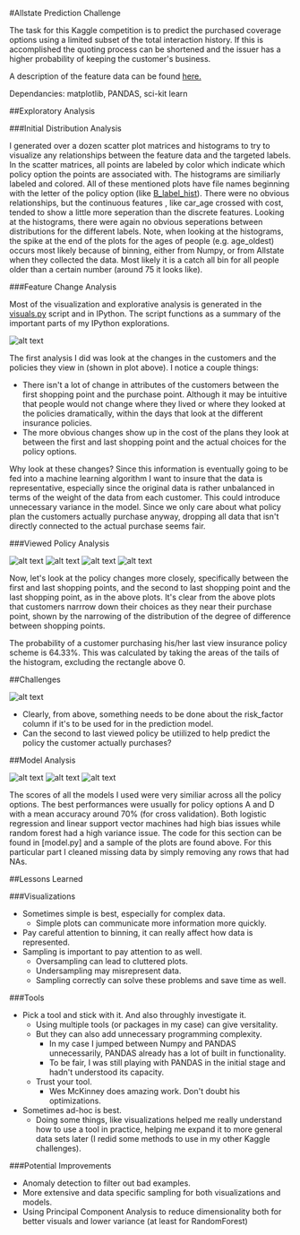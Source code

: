 #Allstate Prediction Challenge

The task for this Kaggle competition is to predict the purchased coverage options using a limited subset of the total interaction history. If this is accomplished the quoting process can be shortened and the issuer has a higher probability of keeping the customer's business.

A description of the feature data can be found [here.](https://www.kaggle.com/c/allstate-purchase-prediction-challenge/data)

Dependancies: matplotlib, PANDAS, sci-kit learn

##Exploratory Analysis

###Initial Distribution Analysis

I generated over a dozen scatter plot matrices and histograms to try to visualize any relationships between
the feature data and the targeted labels. In the scatter matrices, all points are labeled by color which
indicate which policy option the points are associated with. The histograms are similiarly labeled and colored.
All of these mentioned plots have file names beginning with the letter of the policy option 
(like [B_label_hist](https://github.com/alexkcode/allstate_challenge/blob/master/B_label_hist.png)). There were no obvious relationships, but the continuous features
, like car_age crossed with cost, tended to show a little more seperation than the discrete features. Looking
at the histograms, there were again no obvious seperations between distributions for the different labels.
Note, when looking at the histograms, the spike at the end of the plots for the ages of people (e.g. age_oldest)
occurs most likely because of binning, either from Numpy, or from Allstate when they collected the data. Most
likely it is a catch all bin for all people older than a certain number (around 75 it looks like).

###Feature Change Analysis

Most of the visualization and explorative analysis is generated in the [visuals.py](https://github.com/alexkcode/allstate_challenge/blob/master/visuals.py) 
script and in IPython. The script functions as a summary of the important 
parts of my IPython explorations. 

![alt text](https://github.com/alexkcode/allstate_challenge/blob/master/feature_changes.png "feature_changes.png")

The first analysis I did was look at the changes in the customers and the 
policies they view in (shown in plot above). I notice a couple things:
* There isn't a lot of change in attributes of the customers between the 
first shopping point and the purchase point. Although it may be intuitive 
that people would not change where they lived or where they looked at the 
policies dramatically, within the days that look at the different insurance policies. 
* The more obvious changes show up in the cost of the plans they look at 
between the first and last shopping point and the actual choices for the 
policy options. 

Why look at these changes? Since this information is eventually going to be fed
into a machine learning algorithm I want to insure that the data is representative, 
especially since the original data is rather unbalanced in terms of the weight of 
the data from each customer. This could introduce unnecessary variance in the model.
Since we only care about what policy plan the customers actually purchase anyway, 
dropping all data that isn't directly connected to the actual purchase seems fair. 

###Viewed Policy Analysis

![alt text](https://github.com/alexkcode/allstate_challenge/blob/master/Policy_Changes_from_First_to_Last.png "Policy_Changes_from_First_to_Last.png")
![alt text](https://github.com/alexkcode/allstate_challenge/blob/master/Policy_Changes_from_First_to_Last_by_Degree.png "Policy_Changes_from_First_to_Last_by_Degree.png")
![alt text](https://github.com/alexkcode/allstate_challenge/blob/master/Second_to_Last_Policy_Changes.png "Second_to_last_policy_changes.png")
![alt text](https://github.com/alexkcode/allstate_challenge/blob/master/Second_to_Last_Policy_Changes_by_Degree.png "Second_to_last_policy_changes_by_Degree.png")

Now, let's look at the policy changes more closely, specifically between 
the first and last shopping points, and the second to last shopping point 
and the last shopping point, as in the above plots. It's clear from the above
plots that customers narrrow down their choices as they near their purchase point, shown
by the narrowing of the distribution of the degree of difference between shopping points.

The probability of a customer purchasing his/her last view insurance policy scheme
is 64.33%. This was calculated by taking the areas of the tails of the histogram,
excluding the rectangle above 0.

##Challenges

![alt text](https://github.com/alexkcode/allstate_challenge/blob/master/missings.png "missings.png")

* Clearly, from above, something needs to be done about the 
risk_factor column if it's to be used for in the prediction model.
* Can the second to last viewed policy be utiilized to help predict 
the policy the customer actually purchases?

##Model Analysis

![alt text](https://github.com/alexkcode/allstate_challenge/blob/master/clean0/LogisticRegressionOVR_A.png)
![alt text](https://github.com/alexkcode/allstate_challenge/blob/master/clean0/LinearSupportVectorOVR_A.png)
![alt text](https://github.com/alexkcode/allstate_challenge/blob/master/clean0/RandomForestClassifier_A.png)

The scores of all the models I used were very similiar across all the policy options. The best performances 
were usually for policy options A and D with a mean accuracy around 70% (for cross validation). Both 
logistic regression and linear support vector machines had high bias issues while random forest
had a high variance issue. The code for this section can be found in [model.py] and a sample of 
the plots are found above. For this particular part I cleaned missing data by simply removing any rows
that had NAs.

##Lessons Learned

###Visualizations

* Sometimes simple is best, especially for complex data. 
  * Simple plots can communicate more information more quickly.
* Pay careful attention to binning, it can really affect how data is represented.
* Sampling is important to pay attention to as well.
  * Oversampling can lead to cluttered plots.
  * Undersampling may misrepresent data.
  * Sampling correctly can solve these problems and save time as well.

###Tools

* Pick a tool and stick with it. And also throughly investigate it.
  * Using multiple tools (or packages in my case) can give versitality.
  * But they can also add unnecessary programming complexity.
    * In my case I jumped between Numpy and PANDAS unnecessarily, 
    PANDAS already has a lot of built in functionality. 
    * To be fair, I was still playing with PANDAS in the initial 
    stage and hadn't understood its capacity.
  * Trust your tool.
  	* Wes McKinney does amazing work. Don't doubt his optimizations.
* Sometimes ad-hoc is best.
  * Doing some things, like visualizations helped me really understand 
  how to use a tool in practice, helping me expand it to more general 
  data sets later (I redid some methods to use in my other Kaggle challenges).

###Potential Improvements

* Anomaly detection to filter out bad examples.
* More extensive and data specific sampling for both visualizations and models.
* Using Principal Component Analysis to reduce dimensionality both for better visuals
and lower variance (at least for RandomForest)

